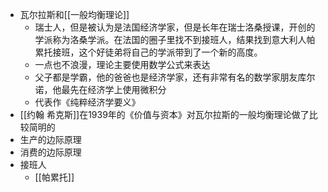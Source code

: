 - 瓦尔拉斯和[[一般均衡理论]]
    - 瑞士人，但是被认为是法国经济学家，但是长年在瑞士洛桑授课，开创的学派称为洛桑学派。在法国的圈子里找不到接班人，结果找到意大利人帕累托接班，这个好徒弟将自己的学派带到了一个新的高度。
    - 一点也不浪漫，理论主要使用数学公式来表达
    - 父子都是学霸，他的爸爸也是经济学家，还有非常有名的数学家朋友库尔诺，他最先在经济学上使用微积分
    - 代表作《纯粹经济学要义》
- [[约翰 希克斯]]在1939年的《价值与资本》对瓦尔拉斯的一般均衡理论做了比较简明的
- 生产的边际原理
- 消费的边际原理 
- 接班人
    - [[帕累托]]
